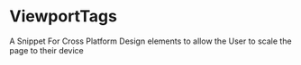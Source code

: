 # ViewportTags
A Snippet For Cross Platform Design elements to allow the User to scale the page to their device
